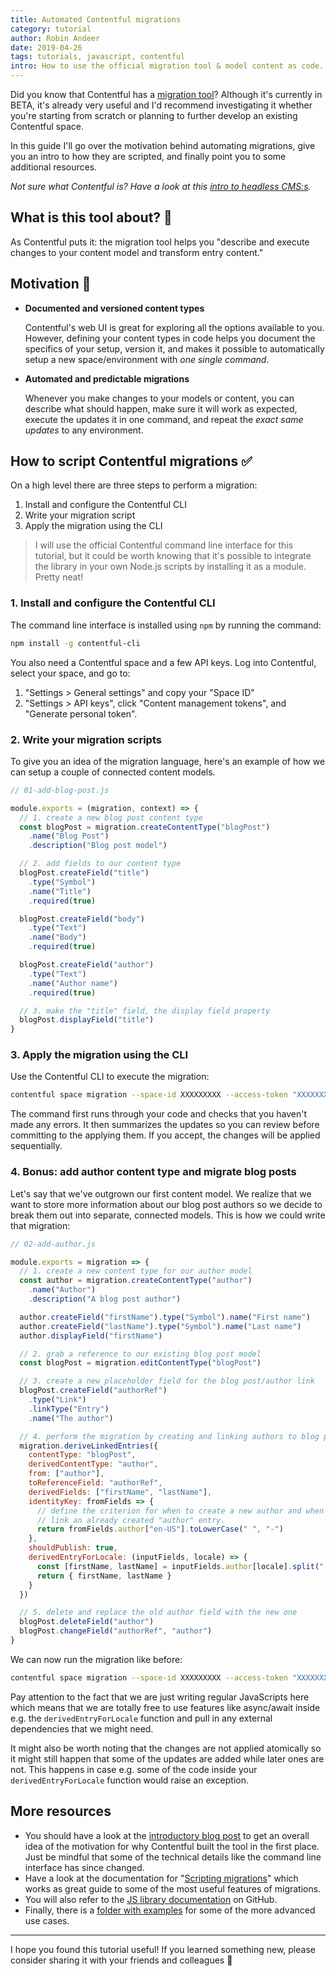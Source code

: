 ```yaml
---
title: Automated Contentful migrations
category: tutorial
author: Robin Andeer
date: 2019-04-26
tags: tutorials, javascript, contentful
intro: How to use the official migration tool & model content as code.
---
```


Did you know that Contentful has a [migration tool](https://github.com/contentful/contentful-migration)? Although it's currently in BETA, it's already very useful and I'd recommend investigating it whether you're starting from scratch or planning to further develop an existing Contentful space.

In this guide I'll go over the motivation behind automating migrations, give you an intro to how they are scripted, and finally point you to some additional resources.

*Not sure what Contentful is? Have a look at this [intro to headless CMS:s](https://headlesscms.org/about).*

## What is this tool about? 🤔

As Contentful puts it: the migration tool helps you "describe and execute changes to your content model and transform entry content."

## Motivation 🙌

- **Documented and versioned content types**

  Contentful's web UI is great for exploring all the options available to you. However, defining your content types in code helps you document the specifics of your setup, version it, and makes it possible to automatically setup a new space/environment with *one single command*.

- **Automated and predictable migrations**

  Whenever you make changes to your models or content, you can describe what should happen, make sure it will work as expected, execute the updates it in one command, and repeat the *exact same updates* to any environment.

## How to script Contentful migrations ✅

On a high level there are three steps to perform a migration:

1. Install and configure the Contentful CLI
1. Write your migration script
1. Apply the migration using the CLI

> I will use the official Contentful command line interface for this tutorial, but it could be worth knowing that it's possible to integrate the library in your own Node.js scripts by installing it as a module. Pretty neat!

### 1. Install and configure the Contentful CLI

The command line interface is installed using `npm` by running the command:

```bash
npm install -g contentful-cli
```

You also need a Contentful space and a few API keys. Log into Contentful, select your space, and go to:

1. "Settings > General settings" and copy your "Space ID"
1. "Settings > API keys", click "Content management tokens", and "Generate personal token".

### 2. Write your migration scripts

To give you an idea of the migration language, here's an example of how we can setup a couple of connected content models.

```javascript
// 01-add-blog-post.js

module.exports = (migration, context) => {
  // 1. create a new blog post content type
  const blogPost = migration.createContentType("blogPost")
    .name("Blog Post")
    .description("Blog post model")

  // 2. add fields to our content type
  blogPost.createField("title")
    .type("Symbol")
    .name("Title")
    .required(true)

  blogPost.createField("body")
    .type("Text")
    .name("Body")
    .required(true)

  blogPost.createField("author")
    .type("Text")
    .name("Author name")
    .required(true)

  // 3. make the "title" field, the display field property
  blogPost.displayField("title")
}
```

### 3. Apply the migration using the CLI

Use the Contentful CLI to execute the migration:

```bash
contentful space migration --space-id XXXXXXXXX --access-token "XXXXXXXXXXX" ./01-add-blog-post.js
```

The command first runs through your code and checks that you haven't made any errors. It then summarizes the updates so you can review before committing to the applying them. If you accept, the changes will be applied sequentially.

### 4. Bonus: add author content type and migrate blog posts

Let's say that we've outgrown our first content model. We realize that we want to store more information about our blog post authors so we decide to break them out into separate, connected models. This is how we could write that migration:

```javascript
// 02-add-author.js

module.exports = migration => {
  // 1. create a new content type for our author model
  const author = migration.createContentType("author")
    .name("Author")
    .description("A blog post author")

  author.createField("firstName").type("Symbol").name("First name")
  author.createField("lastName").type("Symbol").name("Last name")
  author.displayField("firstName")

  // 2. grab a reference to our existing blog post model
  const blogPost = migration.editContentType("blogPost")

  // 3. create a new placeholder field for the blog post/author link
  blogPost.createField("authorRef")
    .type("Link")
    .linkType("Entry")
    .name("The author")

  // 4. perform the migration by creating and linking authors to blog posts
  migration.deriveLinkedEntries({
    contentType: "blogPost",
    derivedContentType: "author",
    from: ["author"],
    toReferenceField: "authorRef",
    derivedFields: ["firstName", "lastName"],
    identityKey: fromFields => {
      // define the criterion for when to create a new author and when to
      // link an already created "author" entry.
      return fromFields.author["en-US"].toLowerCase(" ", "-")
    },
    shouldPublish: true,
    derivedEntryForLocale: (inputFields, locale) => {
      const [firstName, lastName] = inputFields.author[locale].split(" ")
      return { firstName, lastName }
    }
  })

  // 5. delete and replace the old author field with the new one
  blogPost.deleteField("author")
  blogPost.changeField("authorRef", "author")
}
```

We can now run the migration like before:

```bash
contentful space migration --space-id XXXXXXXXX --access-token "XXXXXXXXXXX" ./02-add-author.js
```

Pay attention to the fact that we are just writing regular JavaScripts here which means that we are totally free to use features like async/await inside e.g. the `derivedEntryForLocale` function and pull in any external dependencies that we might need.

It might also be worth noting that the changes are not applied atomically so it might still happen that some of the updates are added while later ones are not. This happens in case e.g. some of the code inside your `derivedEntryForLocale` function would raise an exception.

## More resources

- You should have a look at the [introductory blog post](https://www.contentful.com/blog/2017/09/18/using-the-contentful-migration-cli/) to get an overall idea of the motivation for why Contentful built the tool in the first place. Just be mindful that some of the technical details like the command line interface has since changed.
- Have a look at the documentation for "[Scripting migrations](https://www.contentful.com/developers/docs/tutorials/general/scripting-migrations/)" which works as great guide to some of the most useful features of migrations.
- You will also refer to the [JS library documentation](https://github.com/contentful/contentful-migration) on GitHub.
- Finally, there is a [folder with examples](https://github.com/contentful/contentful-migration/tree/master/examples) for some of the more advanced use cases.

-------------

I hope you found this tutorial useful! If you learned something new, please consider sharing it with your friends and colleagues 💬
